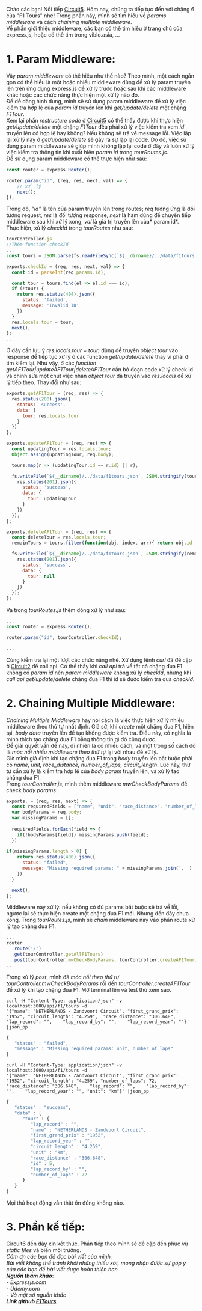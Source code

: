 Chào các bạn! Nối tiếp [Circuit5](https://viblo.asia/p/express-basic-f1tours-project-circuit5-restructure-4dbZN2kQZYM). Hôm nay, chúng ta tiếp tục đến với chặng 6 của "F1 Tours" nhé! Trong phần này, mình sẽ tìm hiểu về *params middleware* và cách *chaining multiple middleware*.<br>
Về phần giới thiệu middleware, các bạn có thể tìm hiểu ở trang chủ của express.js, hoặc có thể tìm trong viblo.asia, ... <br>
# 1. Param Middleware:
Vậy *param middleware* có thể hiểu như thế nào? Theo mình, một cách ngắn gọn có thể hiểu là một hoặc nhiều middleware dùng để xử lý param truyền lên trên ứng dụng express.js để xử lý trước hoặc sau khi các middleware khác hoặc các chức năng thực hiện một xử lý nào đó.<br>
Để dễ dàng hình dung, mình sẽ sử dụng param middleware để xử lý việc kiểm tra hợp lệ của *param id* truyền lên khi *get/update/delete* một chặng *F1Tour*.<br>
Xem lại phần *restructure code* ở [Circuit5](https://viblo.asia/p/express-basic-f1tours-project-circuit5-restructure-4dbZN2kQZYM) có thể thấy được khi thực hiện *get/update/delete* một chặng *F1Tour* đều phải xử lý việc kiểm tra xem *id* truyền lên có hợp lệ hay không? Nếu không sẽ trả về message lỗi. Việc lặp lại xử lý này ở *get/update/delete* sẽ gây ra sự lặp lại code. Do đó, việc sử dụng param middleware sẽ giúp mình không lặp lại code ở đây và luôn xử lý việc kiểm tra thông tin khi xuất hiện *param id* trong *tourRoutes.js*.<br>
Để sử dụng param middleware có thể thực hiện như sau: <br>
```js
const router = express.Router();

router.param("id", (req, res, next, val) => {
    // xử lý
    next();
});
```
Trong đó, *"id"* là tên của param truyền lên trong routes; *req* tương ứng là đối tượng request, *res* là đối tượng response, *next* là hàm dùng để chuyển tiếp middleware sau khi xử lý xong, *val* là giá trị truyền lên của* param id*.<br>
Thực hiện, xử lý *checkId* trong *tourRoutes* như sau:
```js
tourController.js
//Thêm function checkId
...
const tours = JSON.parse(fs.readFileSync(`${__dirname}/../data/f1tours.json`));

exports.checkId = (req, res, next, val) => {
  const id = parseInt(req.params.id);

  const tour = tours.find(el => el.id === id);
  if (!tour) {
    return res.status(404).json({
      status: 'failed',
      message: 'Invalid ID'
    })
  }
  res.locals.tour = tour;
  next();
};
...
```
Ở đây cần lưu ý *res.locals.tour = tour;* dùng để truyền *object tour* vào response để tiếp tục xử lý ở các function *get/update/delete* thay vì phải đi tìm kiếm lại. Như vậy, ở các *function getAF1Tour|updateAF1Tour|deleteAF1Tour* cần bỏ đoạn code xử lý check id và chỉnh sửa một chút việc nhận *object tour* đã truyền vào *res.locals* để xử lý tiếp theo. Thay đổi như sau: <br>
```js
exports.getAF1Tour = (req, res) => {
  res.status(200).json({
    status: 'success',
    data: {
      tour: res.locals.tour
    }
  })
};

exports.updateAF1Tour = (req, res) => {
  const updatingTour = res.locals.tour;
  Object.assign(updatingTour, req.body);

  tours.map(r => (updatingTour.id == r.id) || r);

  fs.writeFile(`${__dirname}/../data/f1tours.json`, JSON.stringify(tours), err => {
    res.status(201).json({
      status: 'success',
      data: {
        tour: updatingTour
      }
    })
  });
};

exports.deleteAF1Tour = (req, res) => {
  const deleteTour = res.locals.tour;
  remainTours = tours.filter(function(obj, index, arr){ return obj.id !== deleteTour.id;})

  fs.writeFile(`${__dirname}/../data/f1tours.json`, JSON.stringify(remainTours), err => {
    res.status(201).json({
      status: 'success',
      data: {
        tour: null
      }
    })
  });
};
```
Và trong *tourRoutes.js* thêm dòng xử lý như sau:
```js
...
const router = express.Router();

router.param("id", tourController.checkId);

...
```
Cùng kiểm tra lại một lượt các chức năng nhé. Xử dụng lệnh *curl* đã đề cập ở [CIrcuit2](https://viblo.asia/p/express-basic-f1tours-project-circuit2-xu-ly-patch-va-delete-request-924lJPjmKPM) để call api. Có thể thấy khi *call api* trả về tất cả chặng đua F1 không có *param id* nên *param middleware* không xử lý *checkId*, nhưng khi *call api* *get/update/delete* chặng đua F1 thì id sẽ được kiểm tra qua *checkId*.

# 2. Chaining Multiple Middleware:
*Chaining Multiple Middleware* hay nói cách là việc thực hiện xử lý nhiều middleware theo thứ tự nhất định. Giả sử, khi *create* một chặng đua F1, hiện tại, *body data* truyền lên để tạo không được kiểm tra. Điều này, có nghĩa là mình thích tạo chặng đua F1 bằng thông tin gì đó cũng được.<br>
Để giải quyết vấn đề này, dĩ nhiên là có nhiều cách, và một trong số cách đó là *móc nối nhiều middleware theo thứ tự* lại với nhau để xử lý.<br>
Giờ mình giả định khi tạo chặng đua F1 trong *body* truyền lên bắt buộc phải có *name, unit, race_distance, number_of_laps, circuit_length*. Lúc này, thứ tự cần xử lý là kiểm tra hợp lệ của *body param* truyền lên, và xử lý tạo chặng đua F1.<br>
Trong *tourController.js*, mình thêm middleware *mwCheckBodyParams* để check *body params*:
```js
exports. = (req, res, next) => {
  const requiredFields = ["name", "unit", "race_distance", "number_of_laps", "circuit_length"];
  var bodyParams = req.body;
  var missingParams = [];
  
  requiredFields.forEach(field => {
    if(!bodyParams[field]) missingParams.push(field);
  })
  
if(missingParams.length > 0) {
    return res.status(400).json({
      status: "failed",
      message: "Missing required params: " + missingParams.join(', ')
    })
  }

  next();
};
```
Middleware này xử lý: nếu không có đủ params bắt buộc sẽ trả về lỗi, ngược lại sẽ thực hiện create một chặng đua F1 mới. Nhưng đến đây chưa xong. Trong *tourRoutes.js*, mình sẽ *chain* middleware này vào phần route xử lý tạo chặng đua F1. <br>
```js
...
router
  .route('/')
  .get(tourController.getAllF1Tours)
  .post(tourController.mwCheckBodyParams, tourController.createAF1Tour)
...
```
Trong xử lý *post*, mình đã *móc nối theo thứ tự* *tourController.mwCheckBodyParams*  rồi đến *tourController.createAF1Tour* để xử lý khi tạo chặng đua F1. Mở terminal lên và test thử xem sao.<br>
```
curl -H "Content-Type: application/json" -v localhost:3000/api/f1/tours -d 
'{"name": "NETHERLANDS - Zandvoort Circuit", "first_grand_prix": "1952", "circuit_length": "4.259",  "race_distance": "306.648",    "lap_record": "",    "lap_record_by": "",    "lap_record_year": ""}' |json_pp
```
```js
{
   "status" : "failed",
   "message" : "Missing required params: unit, number_of_laps"
}
```

```
curl -H "Content-Type: application/json" -v localhost:3000/api/f1/tours -d 
'{"name": "NETHERLANDS - Zandvoort Circuit", "first_grand_prix": "1952", "circuit_length": "4.259", "number_of_laps": 72,  "race_distance": "306.648",    "lap_record": "",    "lap_record_by": "",    "lap_record_year": "", "unit": "km"}' |json_pp
```

```js
{
   "status" : "success",
   "data" : {
      "tour" : {
         "lap_record" : "",
         "name" : "NETHERLANDS - Zandvoort Circuit",
         "first_grand_prix" : "1952",
         "lap_record_year" : "",
         "circuit_length" : "4.259",
         "unit" : "km",
         "race_distance" : "306.648",
         "id" : 5,
         "lap_record_by" : "",
         "number_of_laps" : 72
      }
   }
}
```
Mọi thứ hoạt động vẫn thật ổn đúng không nào.
# 3. Phần kế tiếp:
Circuit6 đến đây xin kết thúc. Phần tiếp theo mình sẽ đề cập đến phục vụ *static files* và biến môi trường.<br>
*Cảm ơn các bạn đã đọc bài viết của mình.* <br>
*Bài viết không thể tránh khỏi những thiếu xót, mong nhận được sự góp ý của các bạn để bài viết được hoàn thiện hơn.* <br>
***Nguồn tham khảo***:<br>
*- Expressjs.com*<br>
*- Udemy.com* <br>
*- Và một số nguồn khác* <br>
***Link github [F1Tours](https://github.com/dtmhdev89/ExpressSample_F1Tours)***